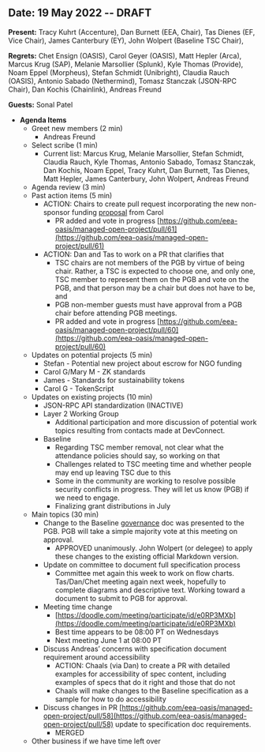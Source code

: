 
## Date: 19 May 2022 -- DRAFT

**Present:**  Tracy Kuhrt (Accenture), Dan Burnett (EEA, Chair), Tas Dienes (EF, Vice Chair), James Canterbury (EY), John Wolpert (Baseline TSC Chair), 

**Regrets:**  Chet Ensign (OASIS), Carol Geyer (OASIS), Matt Hepler (Arca), Marcus Krug (SAP), Melanie Marsollier (Splunk), Kyle Thomas (Provide), Noam Eppel (Morpheus), Stefan Schmidt (Unibright), Claudia Rauch (OASIS), Antonio Sabado (Nethermind), Tomasz Stanczak (JSON-RPC Chair), Dan Kochis (Chainlink), Andreas Freund

**Guests:** Sonal Patel



* **Agenda Items**
    * Greet new members (2 min)
        * Andreas Freund 
    * Select scribe (1 min)
        * Current list: Marcus Krug, Melanie Marsollier, Stefan Schmidt, Claudia Rauch, Kyle Thomas, Antonio Sabado, Tomasz Stanczak, Dan Kochis, Noam Eppel, Tracy Kuhrt, Dan Burnett, Tas Dienes, Matt Hepler, James Canterbury, John Wolpert, Andreas Freund
    * Agenda review (3 min)
    * Past action items (5 min)
        * ACTION: Chairs to create pull request incorporating the new non-sponsor funding [proposal](https://docs.google.com/document/d/1LLO5ER3cHhpO7LzB9gYz1SLf-xMHA7-nVd9-QYglmgA/edit) from Carol
            * PR added and vote in progress [https://github.com/eea-oasis/managed-open-project/pull/61](https://github.com/eea-oasis/managed-open-project/pull/61) 
        * ACTION: Dan and Tas to work on a PR that clarifies that
            * TSC chairs are not members of the PGB by virtue of being chair.  Rather, a TSC is expected to choose one, and only one, TSC member to represent them on the PGB and vote on the PGB, and that person may be a chair but does not have to be, and
            * PGB non-member guests must have approval from a PGB chair before attending PGB meetings.
            * PR added and vote in progress [https://github.com/eea-oasis/managed-open-project/pull/60](https://github.com/eea-oasis/managed-open-project/pull/60) 
    * Updates on potential projects (5 min)
        * Stefan - Potential new project about escrow for NGO funding
        * Carol G/Mary M - ZK standards 
        * James - Standards for sustainability tokens
        * Carol G - TokenScript
    * Updates on existing projects (10 min)
        * JSON-RPC API standardization (INACTIVE)
        * Layer 2 Working Group
            * Additional participation and more discussion of potential work topics resulting from contacts made at DevConnect.
        * Baseline
            * Regarding TSC member removal, not clear what the attendance policies should say, so working on that
            * Challenges related to TSC meeting time and whether people may end up leaving TSC due to this
            * Some in the community are working to resolve possible security conflicts in progress.  They will let us know (PGB) if we need to engage.
            * Finalizing grant distributions in July
    * Main topics (30 min)
        * Change to the Baseline [governance](https://docs.google.com/document/d/1gDqvG4Wj7Z1jZgS6ESFLBiOMKOrclSDVftL6iDCc0HM/edit?usp=sharing) doc was presented to the PGB.  PGB will take a simple majority vote at this meeting on approval.
            * APPROVED unanimously.  John Wolpert (or delegee) to apply these changes to the existing official Markdown version.
        * Update on committee to document full specification process 
            * Committee met again this week to work on flow charts.  Tas/Dan/Chet meeting again next week, hopefully to complete diagrams and descriptive text. Working toward a document to submit to PGB for approval. 
        * Meeting time change 
            * [https://doodle.com/meeting/participate/id/e0RP3MXb](https://doodle.com/meeting/participate/id/e0RP3MXb)
            * Best time appears to be 08:00 PT on Wednesdays 
            * Next meeting June 1 at 08:00 PT
        * Discuss Andreas’ concerns with specification document requirement around accessibility 
            * ACTION: Chaals (via Dan) to create a PR with detailed examples for accessibility of spec content, including examples of specs that do it right and those that do not
            * Chaals will make changes to the Baseline specification as a sample for how to do accessibility
        * Discuss changes in PR [https://github.com/eea-oasis/managed-open-project/pull/58](https://github.com/eea-oasis/managed-open-project/pull/58) update to specification doc requirements.
            * MERGED
    * Other business if we have time left over
